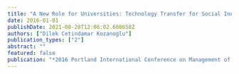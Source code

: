 ```yaml
---
title: "A New Role for Universities: Technology Transfer for Social Innovations"
date: 2016-01-01
publishDate: 2021-08-20T12:06:02.608658Z
authors: ["Dilek Cetindamar Kozanoglu"]
publication_types: ["2"]
abstract: ""
featured: false
publication: "*2016 Portland International Conference on Management of Engineering and łdots*"
---
```


